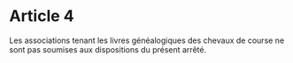 # Article 4

Les associations tenant les livres généalogiques des chevaux de course ne sont pas soumises aux dispositions du présent arrêté.
